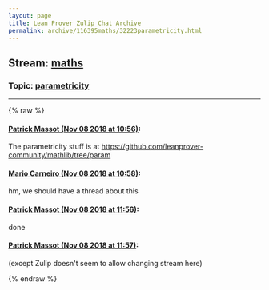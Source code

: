 ```yaml
---
layout: page
title: Lean Prover Zulip Chat Archive 
permalink: archive/116395maths/32223parametricity.html
---
```


## Stream: [maths](index.html)
### Topic: [parametricity](32223parametricity.html)

---


{% raw %}
#### [ Patrick Massot (Nov 08 2018 at 10:56)](https://leanprover.zulipchat.com/#narrow/stream/116395-maths/topic/parametricity/near/147288928):
<p>The parametricity stuff is at <a href="https://github.com/leanprover-community/mathlib/tree/param" target="_blank" title="https://github.com/leanprover-community/mathlib/tree/param">https://github.com/leanprover-community/mathlib/tree/param</a></p>

#### [ Mario Carneiro (Nov 08 2018 at 10:58)](https://leanprover.zulipchat.com/#narrow/stream/116395-maths/topic/parametricity/near/147289013):
<p>hm, we should have a thread about this</p>

#### [ Patrick Massot (Nov 08 2018 at 11:56)](https://leanprover.zulipchat.com/#narrow/stream/116395-maths/topic/parametricity/near/147291365):
<p>done</p>

#### [ Patrick Massot (Nov 08 2018 at 11:57)](https://leanprover.zulipchat.com/#narrow/stream/116395-maths/topic/parametricity/near/147291389):
<p>(except Zulip doesn't seem to allow changing stream here)</p>


{% endraw %}
